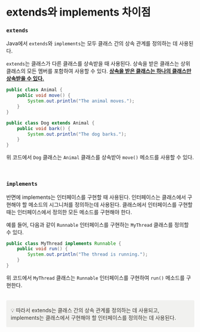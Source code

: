 # extends와 implements 차이점

### `extends`
Java에서 `extends`와 `implements`는 모두 클래스 간의 상속 관계를 정의하는 데 사용된다.

`extends`는 클래스가 다른 클래스를 상속받을 때 사용된다. 상속을 받은 클래스는 상위 클래스의 모든 멤버를 포함하여 사용할 수 있다. <u>**상속을 받은 클래스는 하나의 클래스만 상속받을 수 있다.**</u>

```java
public class Animal {
    public void move() {
        System.out.println("The animal moves.");
    }
}

public class Dog extends Animal {
    public void bark() {
        System.out.println("The dog barks.");
    }
}
```
위 코드에서 `Dog` 클래스는 `Animal` 클래스를 상속받아 `move()` 메소드를 사용할 수 있다.

<br>

### `implements`

반면에 implements는 인터페이스를 구현할 때 사용된다. 인터페이스는 클래스에서 구현해야 할 메소드의 시그니처를 정의하는데 사용된다. 클래스에서 인터페이스를 구현할 때는 인터페이스에서 정의한 모든 메소드를 구현해야 한다.

예를 들어, 다음과 같이 `Runnable` 인터페이스를 구현하는 `MyThread` 클래스를 정의할 수 있다.

```Java
public class MyThread implements Runnable {
    public void run() {
        System.out.println("The thread is running.");
    }
}
```

위 코드에서 `MyThread` 클래스는 `Runnable` 인터페이스를 구현하여 `run()` 메소드를 구현한다.

<br>

<asid style="display: flex; border-radius: 3px; color: rgb(55,53,47); background: rgb(241, 241, 239); padding: 16px 16px 16px 12px;">
💡 따라서 extends는 클래스 간의 상속 관계를 정의하는 데 사용되고, implements는 클래스에서 구현해야 할 인터페이스를 정의하는 데 사용된다.

</asid>